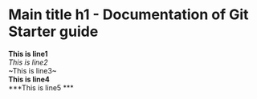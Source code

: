 # Main title h1 - Documentation of Git Starter guide

**This is line1**  
*This is line2*  
~This is line3~  
**This is __line4__**  
***This is line5 *** 
